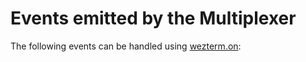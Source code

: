 # Events emitted by the Multiplexer

The following events can be handled using [wezterm.on](../wezterm/on.md):

